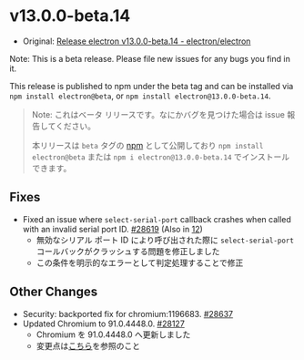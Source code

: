# v13.0.0-beta.14

- Original: [Release electron v13.0.0-beta.14 - electron/electron](https://github.com/electron/electron/releases/tag/v13.0.0-beta.14)

Note: This is a beta release. Please file new issues for any bugs you find in it.

This release is published to npm under the beta tag and can be installed via `npm install electron@beta`, or `npm install electron@13.0.0-beta.14`.

> Note: これはベータ リリースです。なにかバグを見つけた場合は issue 報告してください。
>
> 本リリースは `beta` タグの [npm](https://www.npmjs.com/package/electron) として公開しており `npm install electron@beta` または `npm i electron@13.0.0-beta.14` でインストールできます。

## Fixes

- Fixed an issue where `select-serial-port` callback crashes when called with an invalid serial port ID. [#28619](https://github.com/electron/electron/pull/28619) (Also in [12](https://github.com/electron/electron/pull/28618))
  - 無効なシリアル ポート ID により呼び出された際に `select-serial-port` コールバックがクラッシュする問題を修正しました
  - この条件を明示的なエラーとして判定処理することで修正

## Other Changes

- Security: backported fix for chromium:1196683. [#28637](https://github.com/electron/electron/pull/28637)
- Updated Chromium to 91.0.4448.0. [#28127](https://github.com/electron/electron/pull/28127)
  - Chromium を 91.0.4448.0 へ更新しました
  - 変更点は[こちら](https://chromium.googlesource.com/chromium/src/+log/90.0.4415.0..91.0.4448.0?n=10000&pretty=fuller)を参照のこと
